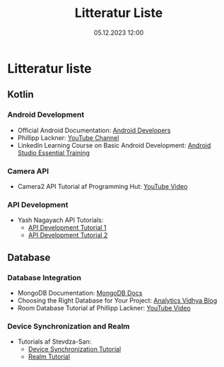 ﻿---
title: Litteratur Liste
date: 05.12.2023 12:00
categories: [Generelt]
tags: [litteraturliste]
---
# Litteratur liste

## Kotlin 

### Android Development
- Official Android Documentation: [Android Developers](https://developer.android.com/)
- Phillipp Lackner: [YouTube Channel](https://www.youtube.com/c/PhilippLackner)
- LinkedIn Learning Course on Basic Android Development: [Android Studio Essential Training](https://www.linkedin.com/learning-login/share?account=57075649&forceAccount=false&redirect=https%3A%2F%2Fwww.linkedin.com%2Flearning%2Fandroid-studio-essential-training-14266841%3Ftrk%3Dshare_ent_url%26shareId%3D4qq4lIbxS3SojEtQwjl8gQ%253D%253D)

### Camera API
- Camera2 API Tutorial af Programming Hut: [YouTube Video](https://www.youtube.com/watch?v=S-7H72UTiBU&ab_channel=ProgrammingHut)

### API Development
- Yash Nagayach API Tutorials:
  - [API Development Tutorial 1](https://www.youtube.com/watch?v=5gFrXGbQsc8&t=819s&ab_channel=YashNagayach)
  - [API Development Tutorial 2](https://www.youtube.com/watch?v=_bVWsL5CHh4&ab_channel=YashNagayach)

## Database

### Database Integration
- MongoDB Documentation: [MongoDB Docs](https://www.mongodb.com/docs/)
- Choosing the Right Database for Your Project: [Analytics Vidhya Blog](https://www.analyticsvidhya.com/blog/2022/12/top-5-tips-for-choosing-the-right-database-for-your-project/)
- Room Database Tutorial af Phillipp Lackner: [YouTube Video](https://www.youtube.com/watch?v=bOd3wO0uFr8&ab_channel=PhilippLackner)

### Device Synchronization and Realm
- Tutorials af Stevdza-San:
  - [Device Synchronization Tutorial](https://www.youtube.com/watch?v=Z2e25RLLhMA&list=WL&index=46&ab_channel=Stevdza-San)
  - [Realm Tutorial](https://www.youtube.com/watch?v=7ukzzjtUCJA&t=1258s&ab_channel=Stevdza-San)

